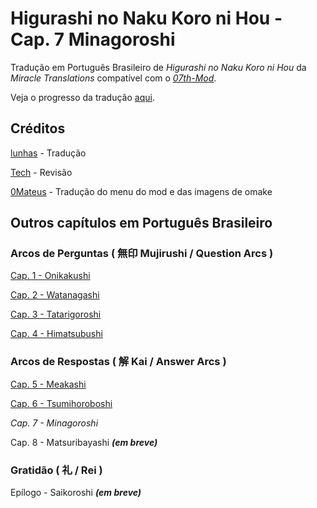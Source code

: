# Higurashi no Naku Koro ni Hou - Cap. 7 Minagoroshi

Tradução em Português Brasileiro de _Higurashi no Naku Koro ni Hou_ da _Miracle Translations_ compatível com o [_07th-Mod_](https://07th-mod.com).

Veja o progresso da tradução [aqui](https://docs.google.com/spreadsheets/d/1DJBlp_bFBwAQXBYrzT40BAT_f6Fqlx79bGgSV1eawLs).

## Créditos

[lunhas](https://www.youtube.com/@lunhasz) - Tradução

[Tech](https://twitter.com/TechHero_) - Revisão

[0Mateus](https://github.com/0Mateus) - Tradução do menu do mod e das imagens de omake

## Outros capítulos em Português Brasileiro

### Arcos de Perguntas ( 無印 Mujirushi / Question Arcs )

[Cap. 1 - Onikakushi](https://github.com/0Mateus/onikakushi/releases/latest)

[Cap. 2 - Watanagashi](https://github.com/0Mateus/watanagashi/releases/latest)

[Cap. 3 - Tatarigoroshi](https://github.com/0Mateus/tatarigoroshi/releases/latest)

[Cap. 4 - Himatsubushi](https://github.com/0Mateus/himatsubushi/releases/latest)

### Arcos de Respostas ( 解 Kai / Answer Arcs )

[Cap. 5 - Meakashi](https://github.com/0Mateus/meakashi)

[Cap. 6 - Tsumihoroboshi](https://github.com/0Mateus/tsumihoroboshi)

*Cap. 7 - Minagoroshi*

Cap. 8 - Matsuribayashi ***(em breve)***

### Gratidão ( 礼 / Rei )

Epílogo - Saikoroshi ***(em breve)***
